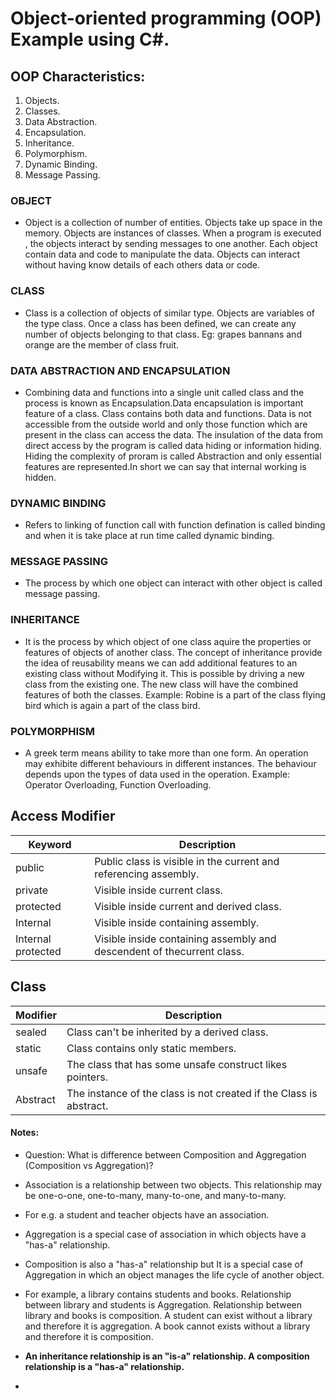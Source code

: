 # Object-oriented programming (OOP) Example using C#. 

## OOP Characteristics:
1. Objects.
2. Classes.
3. Data Abstraction.
4. Encapsulation.
5. Inheritance.
6. Polymorphism.
7. Dynamic Binding.
8. Message Passing.

### OBJECT
* Object is a collection of number of entities. Objects take up space in the memory. Objects are instances of classes. When a program is executed , the objects interact by sending messages to one another. Each object contain data and code to manipulate the data. Objects can interact without having know details of each others data or code.

### CLASS
* Class is a collection of objects of similar type. Objects are variables of the type class. Once a class has been defined, we can create any number of objects belonging to that class. Eg: grapes bannans and orange are the member of class fruit.

### DATA ABSTRACTION AND ENCAPSULATION
* Combining data and functions into a single unit called class and the process is known as Encapsulation.Data encapsulation is important feature of a class. Class contains both data and functions. Data is not accessible from the outside world and only those function which are present in the class can access the data. The insulation of the data from direct access by the program is called data hiding or information hiding. Hiding the complexity of proram is called Abstraction and only essential features are represented.In short we can say that internal working is hidden.

### DYNAMIC BINDING
* Refers to linking of function call with function defination is called binding and when it is take place at run time called dynamic binding.

### MESSAGE PASSING
* The process by which one object can interact with other object is called message passing.
### INHERITANCE
* It is the process by which object of one class aquire the properties or features of objects of another class. The concept of inheritance provide the idea of reusability means we can add additional features to an existing class without Modifying it. This is possible by driving a new class from the existing one. The new class will have the combined features of both the classes.
Example:  Robine is a part of the class flying bird which is again a part of the class bird. 

### POLYMORPHISM
* A greek term means ability to take more than one form. An operation may exhibite different behaviours in different instances. The behaviour depends upon the types of data used in the operation.
Example: Operator Overloading, Function Overloading.


## Access Modifier
|  Keyword | Description  |
| ------------ | ------------ |
| public  | Public class is visible in the current and referencing assembly.  |
| private  | Visible inside current class.  |
| protected  |  Visible inside current and derived class. |
| Internal  | Visible inside containing assembly.  |
| Internal protected  | Visible inside containing assembly and descendent of thecurrent class.  |

## Class
|  Modifier | Description  |
| ------------ | ------------ |
| sealed  | Class can't be inherited by a derived class.  |
| static  | Class contains only static members.  |
| unsafe  | The class that has some unsafe construct likes pointers.  |
| Abstract  | The instance of the class is not created if the Class is abstract.  |
	
	
	

#### Notes:
* Question: What is difference between Composition and Aggregation (Composition vs Aggregation)?
* Association is a relationship between two objects. This relationship may be one-o-one, one-to-many, many-to-one, and many-to-many.
* For e.g. a student and teacher objects have an association.
* Aggregation is a special case of association in which objects have a "has-a" relationship. 
* Composition is also a "has-a" relationship but It is a special case of Aggregation in which an object manages the life cycle of another object.
* For example, a library contains students and books. Relationship between library and students is Aggregation. Relationship between library and books is composition. A student can exist without a library and therefore it is aggregation. A book cannot exists without a library and therefore it is composition.

	
* <b>An inheritance relationship is an "is-a" relationship. A composition relationship is a "has-a" relationship.</b>
* 

	
	
